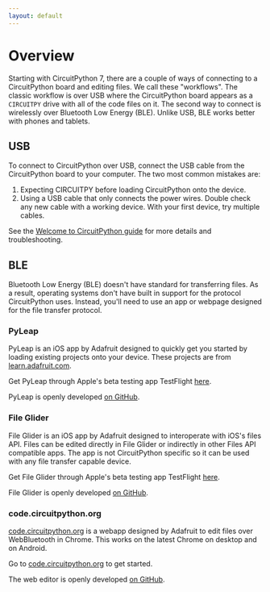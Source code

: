 ```yaml
---
layout: default
---
```


# Overview

Starting with CircuitPython 7, there are a couple of ways of connecting to a CircuitPython board and editing files. We call these "workflows". The classic workflow is over USB where the CircuitPython board appears as a `CIRCUITPY` drive with all of the code files on it. The second way to connect is wirelessly over Bluetooth Low Energy (BLE). Unlike USB, BLE works better with phones and tablets.

## USB

To connect to CircuitPython over USB, connect the USB cable from the CircuitPython board to your computer. The two most common mistakes are:

1. Expecting CIRCUITPY before loading CircuitPython onto the device.
1. Using a USB cable that only connects the power wires. Double check any new cable with a working device. With your first device, try multiple cables.

See the [Welcome to CircuitPython guide](https://learn.adafruit.com/welcome-to-circuitpython) for more details and troubleshooting.

## BLE

Bluetooth Low Energy (BLE) doesn't have standard for transferring files. As a result, operating systems don't have built in support for the protocol CircuitPython uses. Instead, you'll need to use an app or webpage designed for the file transfer protocol.

### PyLeap

PyLeap is an iOS app by Adafruit designed to quickly get you started by loading existing projects onto your device. These projects are from [learn.adafruit.com](https://learn.adafruit.com).

Get PyLeap through Apple's beta testing app TestFlight [here](https://adafru.it/pyleap).

PyLeap is openly developed [on GitHub](https://github.com/adafruit/PyLeap-iOS).

### File Glider

File Glider is an iOS app by Adafruit designed to interoperate with iOS's files API. Files can be edited directly in File Glider or indirectly in other Files API compatible apps. The app is not CircuitPython specific so it can be used with any file transfer capable device.

Get File Glider through Apple's beta testing app TestFlight [here](https://adafru.it/file-glider).

File Glider is openly developed [on GitHub](https://github.com/adafruit/Glider-for-iOS).

### code.circuitpython.org

[code.circuitpython.org](https://code.circuitpython.org) is a webapp designed by Adafruit to edit files over WebBluetooth in Chrome. This works on the latest Chrome on desktop and on Android.

Go to [code.circuitpython.org](https://code.circuitpython.org) to get started.

The web editor is openly developed [on GitHub](https://github.com/circuitpython/web-editor).
